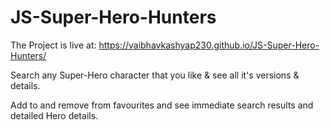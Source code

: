 # JS-Super-Hero-Hunters

The Project is live at: https://vaibhavkashyap230.github.io/JS-Super-Hero-Hunters/

Search any Super-Hero character that you like & see all it's versions & details.

Add to and remove from favourites and see immediate search results and detailed Hero details.

